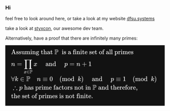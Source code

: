 ### Hi 

feel free to look around here, or take a look at my website [dfsu.systems](http://dfsu.systems)

take a look at [styxcon](https://styxcon.itch.io), our awesome dev team.

Alternatively, have a proof that there are infinitely many primes:

![](prime_proof.png)
